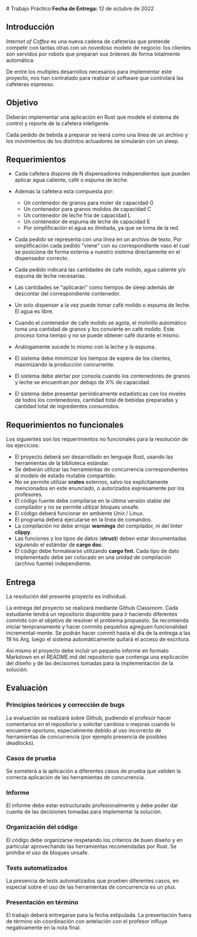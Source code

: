 # Trabajo Práctico
**Fecha de Entrega:** 12 de octubre de 2022

## Introducción

_Internet of Coffee_ es una nueva cadena de cafeterías que pretende competir con tantas otras con un novedoso modelo de negocio: los clientes son servidos por robots que preparan sus órdenes de forma totalmente automática.

De entre los multiples desarrollos necesarios para implementar este proyecto, nos han contratado para realizar el software que controlará las cafeteras espresso.

## Objetivo

Deberán implementar una aplicación en Rust que modele el sistema de control y reporte de la cafetera inteligente.

Cada pedido de bebida a preparar se leerá como una línea de un archivo y los movimientos de los distintos actuadores se simularán con un sleep.

## Requerimientos

- Cada cafetera dispone de N dispensadores independientes que pueden aplicar agua caliente, café o espuma de leche.

- Además la cafetera esta compuesta por:

  - Un contenedor de granos para moler de capacidad G
  - Un contenedor para granos molidos de capacidad C
  - Un contenedor de leche fría de capacidad L
  - Un contenedor de espuma de leche de capacidad E
  - Por simplificación el agua es ilimitada, ya que se toma de la red.

- Cada pedido se representa con una línea en un archivo de texto. Por simplificación cada pedido "viene" con su correspondiente vaso el cual se posiciona de forma externa a nuestro sistema directamente en el dispensador correcto.

- Cada pedido indicará las cantidades de cafe molido, agua caliente y/o espuma de leche necesarias.

- Las cantidades se "aplicarán" como tiempos de sleep además de descontar del correspondiente contenedor.

- Un solo dispenser a la vez puede tomar café molido o espuma de leche. El agua es libre.

- Cuando el contenedor de cafe molido se agota, el molinillo automático toma una cantidad de granos y los convierte en café molido. Este proceso toma tiempo y no se puede obtener café durante el mismo.

- Análogamente sucede lo mismo con la leche y la espuma.

- El sistema debe minimizar los tiempos de espera de los clientes, maximizando la producción concurrente.

- El sistema debe alertar por consola cuando los contenedores de granos y leche se encuentran por debajo de X% de capacidad.

- El sistema debe presentar periódicamente estadísticas con los niveles de todos los contenedores, cantidad total de bebidas preparadas y cantidad total de ingredientes consumidos.

## Requerimientos no funcionales

Los siguientes son los requerimientos no funcionales para la resolución de los ejercicios:

- El proyecto deberá ser desarrollado en lenguaje Rust, usando las herramientas de la biblioteca estándar.
- Se deberán utilizar las herramientas de concurrencia correspondientes al modelo de estado mutable compartido.
- No se permite utilizar **crates** externos, salvo los explícitamente mencionados en este enunciado, o autorizados expresamente por los profesores.
- El código fuente debe compilarse en la última versión stable del compilador y no se permite utilizar bloques unsafe.
- El código deberá funcionar en ambiente Unix / Linux.
- El programa deberá ejecutarse en la línea de comandos.
- La compilación no debe arrojar **warnings** del compilador, ni del linter **clippy**.
- Las funciones y los tipos de datos (**struct**) deben estar documentadas siguiendo el estándar de **cargo doc**.
- El código debe formatearse utilizando **cargo fmt**.
  Cada tipo de dato implementado debe ser colocado en una unidad de compilación (archivo fuente) independiente.

## Entrega

La resolución del presente proyecto es individual.

La entrega del proyecto se realizará mediante Github Classroom. Cada estudiante tendrá un repositorio disponible para ir haciendo diferentes commits con el objetivo de resolver el problema propuesto. Se recomienda iniciar tempranamente y hacer commits pequeños agreguen funcionalidad incremental-mente. Se podrán hacer commit hasta el día de la entrega a las 19 hs Arg, luego el sistema automáticamente quitará el acceso de escritura.

Asi mismo el proyecto debe incluir un pequeño informe en formato Markdown en el README.md del repositorio que contenga una explicación del diseño y de las decisiones tomadas para la implementación de la solución.

## Evaluación

### Principios teóricos y corrección de bugs

La evaluación se realizará sobre Github, pudiendo el profesor hacer comentarios en el repositorio y solicitar cambios o mejoras cuando lo encuentre oportuno, especialmente debido al uso incorrecto de herramientas de concurrencia (por ejemplo presencia de posibles deadlocks).

### Casos de prueba

Se someterá a la aplicación a diferentes casos de prueba que validen la correcta aplicación de las herramientas de concurrencia.

### Informe

El informe debe estar estructurado profesionalmente y debe poder dar cuenta de las decisiones tomadas para implementar la solución.

### Organización del código

El código debe organizarse respetando los criterios de buen diseño y en particular aprovechando las herramientas recomendadas por Rust. Se prohíbe el uso de bloques unsafe.

### Tests automatizados

La presencia de tests automatizados que prueben diferentes casos, en especial sobre el uso de las herramientas de concurrencia es un plus.

### Presentación en término

El trabajo deberá entregarse para la fecha estipulada. La presentación fuera de término sin coordinación con antelación con el profesor influye negativamente en la nota final.
